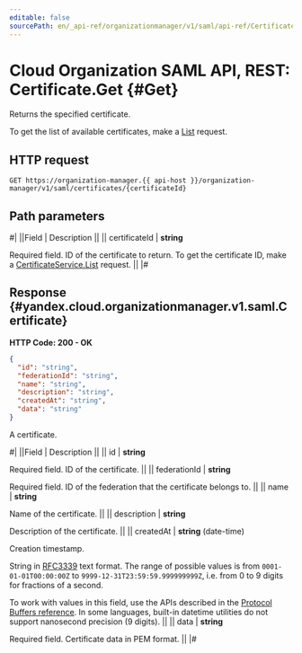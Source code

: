 ```yaml
---
editable: false
sourcePath: en/_api-ref/organizationmanager/v1/saml/api-ref/Certificate/get.md
---
```


# Cloud Organization SAML API, REST: Certificate.Get {#Get}

Returns the specified certificate.

To get the list of available certificates, make a [List](/docs/organization/api-ref/Certificate/list#List) request.

## HTTP request

```
GET https://organization-manager.{{ api-host }}/organization-manager/v1/saml/certificates/{certificateId}
```

## Path parameters

#|
||Field | Description ||
|| certificateId | **string**

Required field. ID of the certificate to return.
To get the certificate ID, make a [CertificateService.List](/docs/organization/api-ref/Certificate/list#List) request. ||
|#

## Response {#yandex.cloud.organizationmanager.v1.saml.Certificate}

**HTTP Code: 200 - OK**

```json
{
  "id": "string",
  "federationId": "string",
  "name": "string",
  "description": "string",
  "createdAt": "string",
  "data": "string"
}
```

A certificate.

#|
||Field | Description ||
|| id | **string**

Required field. ID of the certificate. ||
|| federationId | **string**

Required field. ID of the federation that the certificate belongs to. ||
|| name | **string**

Name of the certificate. ||
|| description | **string**

Description of the certificate. ||
|| createdAt | **string** (date-time)

Creation timestamp.

String in [RFC3339](https://www.ietf.org/rfc/rfc3339.txt) text format. The range of possible values is from
`0001-01-01T00:00:00Z` to `9999-12-31T23:59:59.999999999Z`, i.e. from 0 to 9 digits for fractions of a second.

To work with values in this field, use the APIs described in the
[Protocol Buffers reference](https://developers.google.com/protocol-buffers/docs/reference/overview).
In some languages, built-in datetime utilities do not support nanosecond precision (9 digits). ||
|| data | **string**

Required field. Certificate data in PEM format. ||
|#